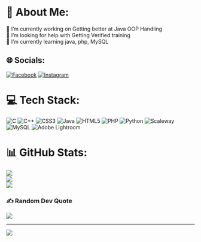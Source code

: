 # 💫 About Me:
🔭 I’m currently working on Getting better at Java OOP Handling<br>🤝 I’m looking for help with Getting Verified training<br>🌱 I’m currently learning java, php, MySQL<br>


## 🌐 Socials:
[![Facebook](https://img.shields.io/badge/Facebook-%231877F2.svg?logo=Facebook&logoColor=white)](https://facebook.com/Khaled.AbdElAzizz) [![Instagram](https://img.shields.io/badge/Instagram-%23E4405F.svg?logo=Instagram&logoColor=white)](https://instagram.com/khalled.exe) 

# 💻 Tech Stack:
![C](https://img.shields.io/badge/c-%2300599C.svg?style=flat&logo=c&logoColor=white) ![C++](https://img.shields.io/badge/c++-%2300599C.svg?style=flat&logo=c%2B%2B&logoColor=white) ![CSS3](https://img.shields.io/badge/css3-%231572B6.svg?style=flat&logo=css3&logoColor=white) ![Java](https://img.shields.io/badge/java-%23ED8B00.svg?style=flat&logo=java&logoColor=white) ![HTML5](https://img.shields.io/badge/html5-%23E34F26.svg?style=flat&logo=html5&logoColor=white) ![PHP](https://img.shields.io/badge/php-%23777BB4.svg?style=flat&logo=php&logoColor=white) ![Python](https://img.shields.io/badge/python-3670A0?style=flat&logo=python&logoColor=ffdd54) ![Scaleway](https://img.shields.io/badge/SCALEWAY-%234f0599.svg?style=flat&logo=scaleway&logoColor=white) ![MySQL](https://img.shields.io/badge/mysql-%2300f.svg?style=flat&logo=mysql&logoColor=white) ![Adobe Lightroom](https://img.shields.io/badge/Adobe%20Lightroom-31A8FF.svg?style=flat&logo=Adobe%20Lightroom&logoColor=white)
# 📊 GitHub Stats:
![](https://github-readme-stats.vercel.app/api?username=khaled-zizo&theme=nightowl&hide_border=true&include_all_commits=true&count_private=false)<br/>
![](https://github-readme-streak-stats.herokuapp.com/?user=khaled-zizo&theme=nightowl&hide_border=true)<br/>
![](https://github-readme-stats.vercel.app/api/top-langs/?username=khaled-zizo&theme=nightowl&hide_border=true&include_all_commits=true&count_private=false&layout=compact)

### ✍️ Random Dev Quote
![](https://quotes-github-readme.vercel.app/api?type=vetical&theme=radical)

---
[![](https://visitcount.itsvg.in/api?id=khaled-zizo&icon=5&color=9)](https://visitcount.itsvg.in)
